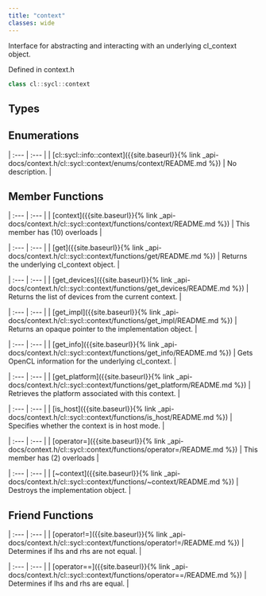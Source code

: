 ```yaml
---
title: "context"
classes: wide
---
```


Interface for abstracting and interacting with an underlying cl_context object.

Defined in context.h

```cpp
class cl::sycl::context
```

## Types

## Enumerations

| :--- | :--- |
| [cl::sycl::info::context]({{site.baseurl}}{% link _api-docs/context.h/cl::sycl::context/enums/context/README.md %}) | No description. |

## Member Functions

| :--- | :--- |
| [context]({{site.baseurl}}{% link _api-docs/context.h/cl::sycl::context/functions/context/README.md %}) | This member has (10) overloads |

| :--- | :--- |
| [get]({{site.baseurl}}{% link _api-docs/context.h/cl::sycl::context/functions/get/README.md %}) | Returns the underlying cl_context object.  |

| :--- | :--- |
| [get_devices]({{site.baseurl}}{% link _api-docs/context.h/cl::sycl::context/functions/get_devices/README.md %}) | Returns the list of devices from the current context.  |

| :--- | :--- |
| [get_impl]({{site.baseurl}}{% link _api-docs/context.h/cl::sycl::context/functions/get_impl/README.md %}) | Returns an opaque pointer to the implementation object.  |

| :--- | :--- |
| [get_info]({{site.baseurl}}{% link _api-docs/context.h/cl::sycl::context/functions/get_info/README.md %}) | Gets OpenCL information for the underlying cl_context.  |

| :--- | :--- |
| [get_platform]({{site.baseurl}}{% link _api-docs/context.h/cl::sycl::context/functions/get_platform/README.md %}) | Retrieves the platform associated with this context.  |

| :--- | :--- |
| [is_host]({{site.baseurl}}{% link _api-docs/context.h/cl::sycl::context/functions/is_host/README.md %}) | Specifies whether the context is in host mode.  |

| :--- | :--- |
| [operator=]({{site.baseurl}}{% link _api-docs/context.h/cl::sycl::context/functions/operator=/README.md %}) | This member has (2) overloads |

| :--- | :--- |
| [~context]({{site.baseurl}}{% link _api-docs/context.h/cl::sycl::context/functions/~context/README.md %}) | Destroys the implementation object.  |

## Friend Functions

| :--- | :--- |
| [operator!=]({{site.baseurl}}{% link _api-docs/context.h/cl::sycl::context/functions/operator!=/README.md %}) | Determines if lhs and rhs are not equal.  |

| :--- | :--- |
| [operator==]({{site.baseurl}}{% link _api-docs/context.h/cl::sycl::context/functions/operator==/README.md %}) | Determines if lhs and rhs are equal.  |
